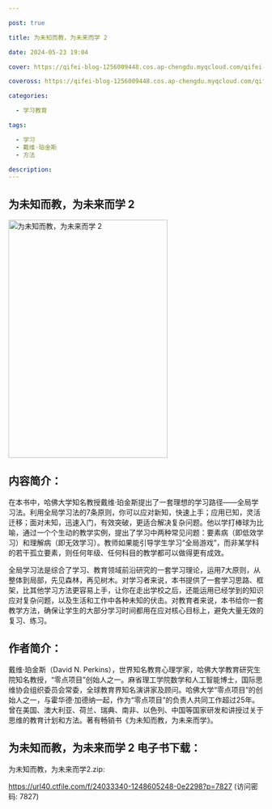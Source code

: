 ```yaml
---

post: true

title: 为未知而教，为未来而学 2

date: 2024-05-23 19:04

cover: https://qifei-blog-1256009448.cos.ap-chengdu.myqcloud.com/qifei-blog/6614b32468eb935713987059.jpg

coveross: https://qifei-blog-1256009448.cos.ap-chengdu.myqcloud.com/qifei-blog/6614b32468eb935713987059.jpg

categories:

  - 学习教育

tags:

  - 学习
  - 戴维·珀金斯
  - 方法

description:
---
```


## 为未知而教，为未来而学 2
<img alt="为未知而教，为未来而学 2 " class="aligncenter loading" data-was-processed="true" decoding="async" fetchpriority="high" height="471" src="https://qifei-blog-1256009448.cos.ap-chengdu.myqcloud.com/qifei-blog/6614b32468eb935713987059.jpg " style="cursor: zoom-in;" width="314"/>

## 内容简介：

在本书中，哈佛大学知名教授戴维·珀金斯提出了一套理想的学习路径——全局学习法。利用全局学习法的7条原则，你可以应对新知，快速上手；应用已知，灵活迁移；面对未知，迅速入门，有效突破，更适合解决复杂问题。他以学打棒球为比喻，通过一个个生动的教学实例，提出了学习中两种常见问题：要素病（即低效学习）和理解病（即无效学习）。教师如果能引导学生学习“全局游戏”，而非某学科的若干孤立要素，则任何年级、任何科目的教学都可以做得更有成效。

全局学习法是综合了学习、教育领域前沿研究的一套学习理论，运用7大原则，从整体到局部，先见森林，再见树木。对学习者来说，本书提供了一套学习思路、框架，比其他学习方法更容易上手，让你在走出学校之后，还能运用已经学到的知识应对复杂问题，以及生活和工作中各种未知的伏击。对教育者来说，本书给你一套教学方法，确保让学生的大部分学习时间都用在应对核心目标上，避免大量无效的复习、练习。

## 作者简介：

戴维·珀金斯（David N. Perkins），世界知名教育心理学家，哈佛大学教育研究生院知名教授，“零点项目”创始人之一。麻省理工学院数学和人工智能博士，国际思维协会组织委员会常委，全球教育界知名演讲家及顾问。哈佛大学“零点项目”的创始人之一，与霍华德·加德纳一起，作为“零点项目”的负责人共同工作超过25年。曾在美国、澳大利亚、荷兰、瑞典、南非、以色列、中国等国家研发和讲授过关于思维的教育计划和方法。著有畅销书《为未知而教，为未来而学》。

## 为未知而教，为未来而学 2 电子书下载：
为未知而教，为未来而学2.zip: 

https://url40.ctfile.com/f/24033340-1248605248-0e2298?p=7827 (访问密码: 7827)
